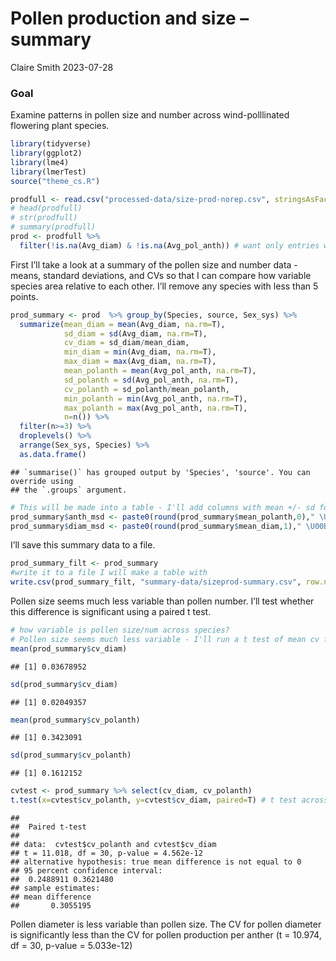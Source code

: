 Pollen production and size – summary
================
Claire Smith
2023-07-28

### Goal

Examine patterns in pollen size and number across wind-polllinated
flowering plant species.

``` r
library(tidyverse)
library(ggplot2)
library(lme4)
library(lmerTest)
source("theme_cs.R")
```

``` r
prodfull <- read.csv("processed-data/size-prod-norep.csv", stringsAsFactors = T) # has individual-level pollen size and number data
# head(prodfull)
# str(prodfull)
# summary(prodfull)
prod <- prodfull %>% 
  filter(!is.na(Avg_diam) & !is.na(Avg_pol_anth)) # want only entries with both size and prod values
```

First I’ll take a look at a summary of the pollen size and number data -
means, standard deviations, and CVs so that I can compare how variable
species area relative to each other. I’ll remove any species with less
than 5 points.

``` r
prod_summary <- prod  %>% group_by(Species, source, Sex_sys) %>% 
  summarize(mean_diam = mean(Avg_diam, na.rm=T), 
            sd_diam = sd(Avg_diam, na.rm=T),
            cv_diam = sd_diam/mean_diam,
            min_diam = min(Avg_diam, na.rm=T),
            max_diam = max(Avg_diam, na.rm=T),
            mean_polanth = mean(Avg_pol_anth, na.rm=T),
            sd_polanth = sd(Avg_pol_anth, na.rm=T),
            cv_polanth = sd_polanth/mean_polanth,
            min_polanth = min(Avg_pol_anth, na.rm=T),
            max_polanth = max(Avg_pol_anth, na.rm=T),
            n=n()) %>%  
  filter(n>=3) %>% 
  droplevels() %>% 
  arrange(Sex_sys, Species) %>% 
  as.data.frame()
```

    ## `summarise()` has grouped output by 'Species', 'source'. You can override using
    ## the `.groups` argument.

``` r
# This will be made into a table - I'll add columns with mean +/- sd for that future table
prod_summary$anth_msd <- paste0(round(prod_summary$mean_polanth,0)," \U00B1 ",round(prod_summary$sd_polanth,0))
prod_summary$diam_msd <- paste0(round(prod_summary$mean_diam,1)," \U00B1 ",round(prod_summary$sd_diam,1))
```

I’ll save this summary data to a file.

``` r
prod_summary_filt <- prod_summary 
#write it to a file I will make a table with 
write.csv(prod_summary_filt, "summary-data/sizeprod-summary.csv", row.names = F, fileEncoding = "UTF-8")
```

Pollen size seems much less variable than pollen number. I’ll test
whether this difference is significant using a paired t test.

``` r
# how variable is pollen size/num across species? 
# Pollen size seems much less variable - I'll run a t test of mean cv for diameter vs mean cv for pollen per anther to determine if pollen size is significantly less variable than pollen production
mean(prod_summary$cv_diam)
```

    ## [1] 0.03678952

``` r
sd(prod_summary$cv_diam)
```

    ## [1] 0.02049357

``` r
mean(prod_summary$cv_polanth)
```

    ## [1] 0.3423091

``` r
sd(prod_summary$cv_polanth)
```

    ## [1] 0.1612152

``` r
cvtest <- prod_summary %>% select(cv_diam, cv_polanth)
t.test(x=cvtest$cv_polanth, y=cvtest$cv_diam, paired=T) # t test across all species
```

    ## 
    ##  Paired t-test
    ## 
    ## data:  cvtest$cv_polanth and cvtest$cv_diam
    ## t = 11.018, df = 30, p-value = 4.562e-12
    ## alternative hypothesis: true mean difference is not equal to 0
    ## 95 percent confidence interval:
    ##  0.2488911 0.3621480
    ## sample estimates:
    ## mean difference 
    ##       0.3055195

Pollen diameter is less variable than pollen size. The CV for pollen
diameter is significantly less than the CV for pollen production per
anther (t = 10.974, df = 30, p-value = 5.033e-12)
